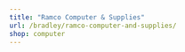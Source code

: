 ```yaml
---
title: "Ramco Computer & Supplies"
url: /bradley/ramco-computer-and-supplies/
shop: computer
---
```

